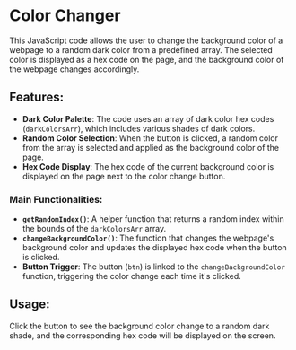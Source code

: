 # Color Changer

This JavaScript code allows the user to change the background color of a webpage to a random dark color from a predefined array. The selected color is displayed as a hex code on the page, and the background color of the webpage changes accordingly.

## Features:
- **Dark Color Palette**: The code uses an array of dark color hex codes (`darkColorsArr`), which includes various shades of dark colors.
- **Random Color Selection**: When the button is clicked, a random color from the array is selected and applied as the background color of the page.
- **Hex Code Display**: The hex code of the current background color is displayed on the page next to the color change button.

### Main Functionalities:
- **`getRandomIndex()`**: A helper function that returns a random index within the bounds of the `darkColorsArr` array.
- **`changeBackgroundColor()`**: The function that changes the webpage's background color and updates the displayed hex code when the button is clicked.
- **Button Trigger**: The button (`btn`) is linked to the `changeBackgroundColor` function, triggering the color change each time it's clicked.

## Usage:
Click the button to see the background color change to a random dark shade, and the corresponding hex code will be displayed on the screen.
